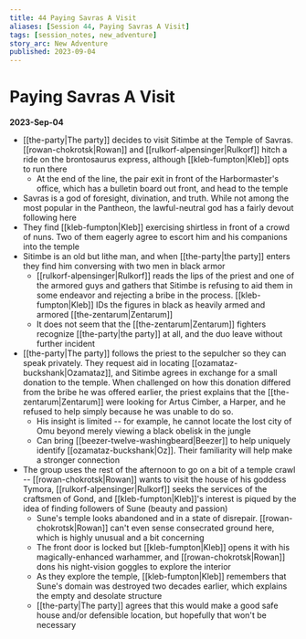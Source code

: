 ```yaml
---
title: 44 Paying Savras A Visit
aliases: [Session 44, Paying Savras A Visit]
tags: [session_notes, new_adventure]
story_arc: New Adventure
published: 2023-09-04
---
```

# Paying Savras A Visit
**2023-Sep-04**

- [[the-party|The party]] decides to visit Sitimbe at the Temple of Savras. [[rowan-chokrotsk|Rowan]] and [[rulkorf-alpensinger|Rulkorf]] hitch a ride on the brontosaurus express, although [[kleb-fumpton|Kleb]] opts to run there
	- At the end of the line, the pair exit in front of the Harbormaster's office, which has a bulletin board out front, and head to the temple
- Savras is a god of foresight, divination, and truth. While not among the most popular in the Pantheon, the lawful-neutral god has a fairly devout following here
- They find [[kleb-fumpton|Kleb]] exercising shirtless in front of a crowd of nuns. Two of them eagerly agree to escort him and his companions into the temple
- Sitimbe is an old but lithe man, and when [[the-party|the party]] enters they find him conversing with two men in black armor
	- [[rulkorf-alpensinger|Rulkorf]] reads the lips of the priest and one of the armored guys and gathers that Sitimbe is refusing to aid them in some endeavor and rejecting a bribe in the process. [[kleb-fumpton|Kleb]] IDs the figures in black as heavily armed and armored [[the-zentarum|Zentarum]]
	- It does not seem that the [[the-zentarum|Zentarum]] fighters recognize [[the-party|the party]] at all, and the duo leave without further incident
- [[the-party|The party]] follows the priest to the sepulcher so they can speak privately. They request aid in locating [[ozamataz-buckshank|Ozamataz]], and Sitimbe agrees in exchange for a small donation to the temple. When challenged on how this donation differed from the bribe he was offered earlier, the priest explains that the [[the-zentarum|Zentarum]] were looking for Artus Cimber, a Harper, and he refused to help simply because he was unable to do so.
	- His insight is limited -- for example, he cannot locate the lost city of Omu beyond merely viewing a black obelisk in the jungle
	- Can bring [[beezer-twelve-washingbeard|Beezer]] to help uniquely identify [[ozamataz-buckshank|Oz]]. Their familiarity will help make a stronger connection
- The group uses the rest of the afternoon to go on a bit of a temple crawl -- [[rowan-chokrotsk|Rowan]] wants to visit the house of his goddess Tymora, [[rulkorf-alpensinger|Rulkorf]] seeks the services of the craftsmen of Gond, and [[kleb-fumpton|Kleb]]'s interest is piqued by the idea of finding followers of Sune (beauty and passion)
	- Sune's temple looks abandoned and in a state of disrepair. [[rowan-chokrotsk|Rowan]] can't even sense consecrated ground here, which is highly unusual and a bit concerning
	- The front door is locked but [[kleb-fumpton|Kleb]] opens it with his magically-enhanced warhammer, and [[rowan-chokrotsk|Rowan]] dons his night-vision goggles to explore the interior
	- As they explore the temple, [[kleb-fumpton|Kleb]] remembers that Sune's domain was destroyed two decades earlier, which explains the empty and desolate structure
	- [[the-party|The party]] agrees that this would make a good safe house and/or defensible location, but hopefully that won't be necessary